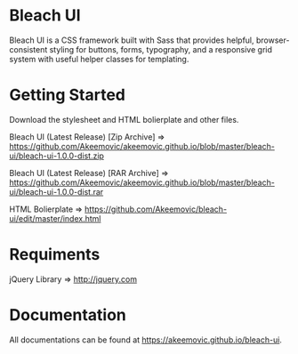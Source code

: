 # Bleach UI
Bleach UI is a CSS framework built with Sass that provides helpful, browser-consistent styling for buttons, forms, typography, and a responsive grid system with useful helper classes for templating.

# Getting Started
Download the stylesheet and HTML bolierplate and other files.

Bleach UI (Latest Release) [Zip Archive] => https://github.com/Akeemovic/akeemovic.github.io/blob/master/bleach-ui/bleach-ui-1.0.0-dist.zip

Bleach UI (Latest Release) [RAR Archive] => https://github.com/Akeemovic/akeemovic.github.io/blob/master/bleach-ui/bleach-ui-1.0.0-dist.rar

HTML Bolierplate => https://github.com/Akeemovic/bleach-ui/edit/master/index.html 

# Requiments
jQuery Library => http://jquery.com

# Documentation
All documentations can be found at https://akeemovic.github.io/bleach-ui.
